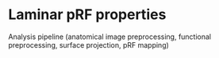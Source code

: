 # Laminar pRF properties
Analysis pipeline (anatomical image preprocessing, functional preprocessing, surface projection, pRF mapping)
